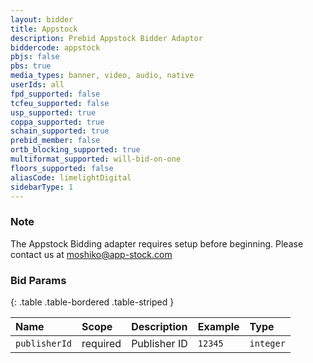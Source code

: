 ```yaml
---
layout: bidder
title: Appstock
description: Prebid Appstock Bidder Adaptor
biddercode: appstock
pbjs: false
pbs: true
media_types: banner, video, audio, native
userIds: all
fpd_supported: false
tcfeu_supported: false
usp_supported: true
coppa_supported: true
schain_supported: true
prebid_member: false
ortb_blocking_supported: true
multiformat_supported: will-bid-on-one
floors_supported: false
aliasCode: limelightDigital
sidebarType: 1
---
```


### Note

The Appstock Bidding adapter requires setup before beginning. Please contact us at <moshiko@app-stock.com>

### Bid Params

{: .table .table-bordered .table-striped }

| Name          | Scope    | Description  | Example | Type      |
|:--------------|:---------|:-------------|:--------|:----------|
| `publisherId` | required | Publisher ID | `12345` | `integer` |
